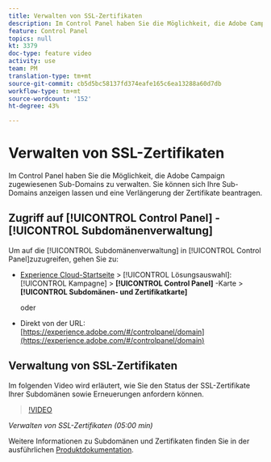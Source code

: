 ```yaml
---
title: Verwalten von SSL-Zertifikaten
description: Im Control Panel haben Sie die Möglichkeit, die Adobe Campaign zugewiesenen Sub-Domains zu verwalten. Sie können sich Ihre Sub-Domains anzeigen lassen und eine Verlängerung der Zertifikate beantragen.
feature: Control Panel
topics: null
kt: 3379
doc-type: feature video
activity: use
team: PM
translation-type: tm+mt
source-git-commit: cb5d5bc58137fd374eafe165c6ea13288a60d7db
workflow-type: tm+mt
source-wordcount: '152'
ht-degree: 43%

---
```



# Verwalten von SSL-Zertifikaten

Im Control Panel haben Sie die Möglichkeit, die Adobe Campaign zugewiesenen Sub-Domains zu verwalten. Sie können sich Ihre Sub-Domains anzeigen lassen und eine Verlängerung der Zertifikate beantragen.

## Zugriff auf [!UICONTROL Control Panel] - [!UICONTROL Subdomänenverwaltung]

Um auf die [!UICONTROL Subdomänenverwaltung] in [!UICONTROL Control Panel]zuzugreifen, gehen Sie zu:

* [Experience Cloud-Startseite](https://experience.adobe.com/#/home) > [!UICONTROL Lösungsauswahl]: [!UICONTROL Kampagne] > **[!UICONTROL Control Panel]** -Karte > **[!UICONTROL Subdomänen- und Zertifikatkarte]**

   oder
* Direkt von der URL: [https://experience.adobe.com/#/controlpanel/domain](https://experience.adobe.com/#/controlpanel/domain)

## Verwaltung von SSL-Zertifikaten

Im folgenden Video wird erläutert, wie Sie den Status der SSL-Zertifikate Ihrer Subdomänen sowie Erneuerungen anfordern können.

>[!VIDEO](https://video.tv.adobe.com/v/28492?quality=12)

*Verwalten von SSL-Zertifikaten (05:00 min)*

Weitere Informationen zu Subdomänen und Zertifikaten finden Sie in der ausführlichen [Produktdokumentation](https://helpx.adobe.com/de/campaign/kb/control-panel-subdomains-certificates.html).
